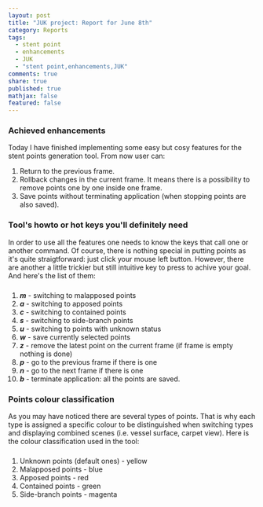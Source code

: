 ```yaml
---
layout: post
title: "JUK project: Report for June 8th"
category: Reports
tags: 
  - stent point
  - enhancements
  - JUK
  - "stent point,enhancements,JUK"
comments: true
share: true
published: true
mathjax: false
featured: false
---
```


### Achieved enhancements
Today I have finished implementing some easy but cosy features for the stent points generation tool.
From now user can:
1. Return to the previous frame.
2. Rollback changes in the current frame. It means there is a possibility to remove points one by one inside one frame.
3. Save points without terminating application (when stopping points are also saved).

### Tool's howto or hot keys you'll definitely need
In order to use all the features one needs to know the keys that call one or another command. Of course, there is nothing special in putting points as it's quite straigtforward: just click your mouse left button.
However, there are another a little trickier but still intuitive key to press to achive your goal. And here's the list of them:
###
1. _**m**_ - switching to malapposed points
2. _**a**_ - switching to apposed points
3. _**c**_ - switching to contained points
4. _**s**_ - switching to side-branch points
5. _**u**_ - switching to points with unknown status
6. _**w**_ - save currently selected points
7. _**z**_ - remove the latest point on the current frame (if frame is empty nothing is done)
8. _**p**_ - go to the previous frame if there is one
9. _**n**_ - go to the next frame if there is one
10. _**b**_ - terminate application: all the points are saved.


### Points colour classification
As you may have noticed there are several types of points. That is why each type is assigned a specific colour to be distinguished when switching types and displaying combined scenes (i.e. vessel surface, carpet view).
Here is the colour classification used in the tool:
###
1. Unknown points (default ones) - yellow
2. Malapposed points - blue
3. Apposed points - red
4. Contained points - green
5. Side-branch points - magenta
